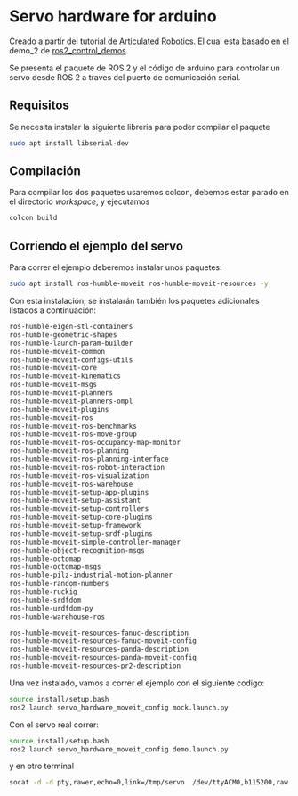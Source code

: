 # Servo hardware for arduino

Creado a partir del [tutorial de Articulated Robotics](https://youtu.be/J02jEKawE5U). 
El cual esta basado en el demo_2 de [ros2_control_demos](https://control.ros.org/humble/doc/ros2_control_demos/example_2/doc/userdoc.html).

Se presenta el paquete de ROS 2 y el código de arduino para controlar un servo desde ROS 2 a traves del puerto de comunicación serial. 

## Requisitos

Se necesita instalar la siguiente libreria para poder compilar el paquete

```bash
sudo apt install libserial-dev
```

## Compilación

Para compilar los dos paquetes usaremos colcon, debemos estar parado en el directorio _workspace_, y ejecutamos

```bash
colcon build
```

## Corriendo el ejemplo del servo

Para correr el ejemplo deberemos instalar unos paquetes:

```bash
sudo apt install ros-humble-moveit ros-humble-moveit-resources -y
```

Con esta instalación, se instalarán también los paquetes adicionales listados a continuación: 

```bash
ros-humble-eigen-stl-containers
ros-humble-geometric-shapes
ros-humble-launch-param-builder
ros-humble-moveit-common
ros-humble-moveit-configs-utils
ros-humble-moveit-core
ros-humble-moveit-kinematics
ros-humble-moveit-msgs
ros-humble-moveit-planners
ros-humble-moveit-planners-ompl
ros-humble-moveit-plugins
ros-humble-moveit-ros
ros-humble-moveit-ros-benchmarks
ros-humble-moveit-ros-move-group
ros-humble-moveit-ros-occupancy-map-monitor
ros-humble-moveit-ros-planning
ros-humble-moveit-ros-planning-interface
ros-humble-moveit-ros-robot-interaction
ros-humble-moveit-ros-visualization
ros-humble-moveit-ros-warehouse
ros-humble-moveit-setup-app-plugins
ros-humble-moveit-setup-assistant
ros-humble-moveit-setup-controllers
ros-humble-moveit-setup-core-plugins
ros-humble-moveit-setup-framework
ros-humble-moveit-setup-srdf-plugins
ros-humble-moveit-simple-controller-manager
ros-humble-object-recognition-msgs
ros-humble-octomap
ros-humble-octomap-msgs
ros-humble-pilz-industrial-motion-planner
ros-humble-random-numbers
ros-humble-ruckig
ros-humble-srdfdom
ros-humble-urdfdom-py
ros-humble-warehouse-ros

ros-humble-moveit-resources-fanuc-description
ros-humble-moveit-resources-fanuc-moveit-config
ros-humble-moveit-resources-panda-description
ros-humble-moveit-resources-panda-moveit-config
ros-humble-moveit-resources-pr2-description
```

Una vez instalado, vamos a correr el ejemplo con el siguiente codigo:

```bash
source install/setup.bash
ros2 launch servo_hardware_moveit_config mock.launch.py
```

Con el servo real correr:

```bash
source install/setup.bash
ros2 launch servo_hardware_moveit_config demo.launch.py
```

y en otro terminal 

```bash
socat -d -d pty,rawer,echo=0,link=/tmp/servo  /dev/ttyACM0,b115200,raw
```